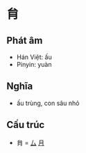 # 䏍

## Phát âm
* Hán Việt: ấu
* Pinyin: yuàn

## Nghĩa
* ấu trùng, con sâu nhỏ

## Cấu trúc
* 䏍 = [厶](厶.md) [月](月.md)

<script>window.HANZI_FIELD='䏍';</script>